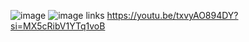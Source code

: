 ![image](https://github.com/chrissss25/act1ulll/assets/144642553/e6dbe01b-2911-4340-bfbc-07a6f93b4c85)
![image](https://github.com/chrissss25/act1ulll/assets/144642553/58303e89-bac0-4523-bc9e-f8de5ac4666e)
links
https://youtu.be/txvyAO894DY?si=MX5cRibV1YTq1voB


